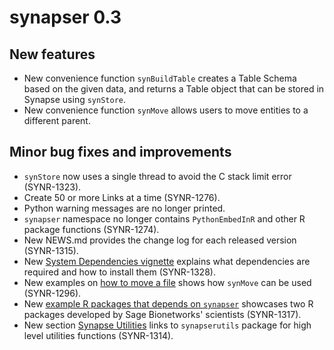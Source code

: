 # synapser 0.3

## New features

* New convenience function `synBuildTable` creates a Table Schema based on the given data, and returns a Table object that can be stored in Synapse using `synStore`.
* New convenience function `synMove` allows users to move entities to a different parent.

## Minor bug fixes and improvements

* `synStore` now uses a single thread to avoid the C stack limit error (SYNR-1323).
* Create 50 or more Links at a time (SYNR-1276).
* Python warning messages are no longer printed.
* `synapser` namespace no longer contains `PythonEmbedInR` and other R package functions (SYNR-1274).
* New NEWS.md provides the change log for each released version (SYNR-1315).
* New [System Dependencies vignette](./articles/systemDependencies.html) explains what dependencies are required and how to install them (SYNR-1328).
* New examples on [how to move a file](./articles/synapser.html#organizing-data-in-a-project) shows how `synMove` can be used (SYNR-1296).
* New [example R packages that depends on `synapser`](https://github.com/Sage-Bionetworks/synapser#usage) showcases two R packages developed by Sage Bionetworks' scientists (SYNR-1317).
* New section [Synapse Utilities](./articles/synapser.html#synapse-utilities) links to `synapserutils` package for high level utilities functions (SYNR-1314).
